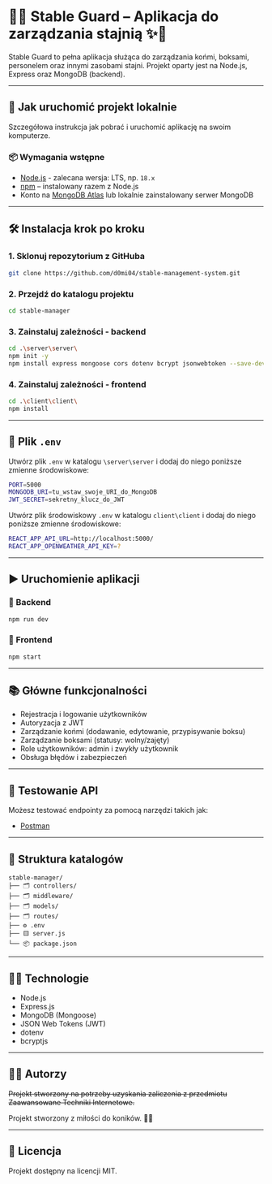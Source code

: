 # 🐴✨ Stable Guard – Aplikacja do zarządzania stajnią ✨🐴

Stable Guard to pełna aplikacja służąca do zarządzania końmi, boksami, personelem oraz innymi zasobami stajni. Projekt oparty jest na Node.js, Express oraz MongoDB (backend).

---
## 🚀 Jak uruchomić projekt lokalnie

Szczegółowa instrukcja jak pobrać i uruchomić aplikację na swoim komputerze.

### 📦 Wymagania wstępne

- [Node.js](https://nodejs.org/) - zalecana wersja: LTS, np. `18.x`
- [npm](https://www.npmjs.com/) – instalowany razem z Node.js
- Konto na [MongoDB Atlas](https://www.mongodb.com/cloud/atlas) lub lokalnie zainstalowany serwer MongoDB

---
## 🛠️ Instalacja krok po kroku

### 1. Sklonuj repozytorium z GitHuba

```bash
git clone https://github.com/d0mi04/stable-management-system.git
```
### 2. Przejdź do katalogu projektu

```bash
cd stable-manager
```
### 3. Zainstaluj zależności - backend

```bash
cd .\server\server\
npm init -y
npm install express mongoose cors dotenv bcrypt jsonwebtoken --save-dev nodemon
```
### 4. Zainstaluj zależności - frontend

```bash
cd .\client\client\
npm install 
```

---

## 🔐 Plik `.env`

Utwórz plik `.env` w katalogu `\server\server` i dodaj do niego poniższe zmienne środowiskowe:

```bash
PORT=5000
MONGODB_URI=tu_wstaw_swoje_URI_do_MongoDB
JWT_SECRET=sekretny_klucz_do_JWT
```
Utwórz plik środowiskowy `.env` w katalogu `client\client` i dodaj do niego poniższe zmienne środowiskowe:

```bash
REACT_APP_API_URL=http://localhost:5000/
REACT_APP_OPENWEATHER_API_KEY=?
```

---
## ▶️ Uruchomienie aplikacji
### 🧠 Backend

```bash
npm run dev
```
### 💅 Frontend
```bash
npm start
```

---

## 📚 Główne funkcjonalności

- Rejestracja i logowanie użytkowników
- Autoryzacja z JWT
- Zarządzanie końmi (dodawanie, edytowanie, przypisywanie boksu)
- Zarządzanie boksami (statusy: wolny/zajęty)
- Role użytkowników: admin i zwykły użytkownik
- Obsługa błędów i zabezpieczeń

---

## 🧪 Testowanie API

Możesz testować endpointy za pomocą narzędzi takich jak:

- [Postman](https://www.postman.com/)

---

## 📁 Struktura katalogów

```
stable-manager/
├── 🗂️ controllers/
├── 🗂️ middleware/
├── 🗂️ models/
├── 🗂️ routes/
├── ⚙️ .env
├── 🟨 server.js
└── 📦 package.json
```

---

## 👩‍💻 Technologie

- Node.js
- Express.js
- MongoDB (Mongoose)
- JSON Web Tokens (JWT)
- dotenv
- bcryptjs

---

## 🧑‍💼 Autorzy

~~Projekt stworzony na potrzeby uzyskania zaliczenia z przedmiotu Zaawansowane Techniki Internetowe.~~

Projekt stworzony z miłości do koników. 🦄💜

---

## 📜 Licencja

Projekt dostępny na licencji MIT.
